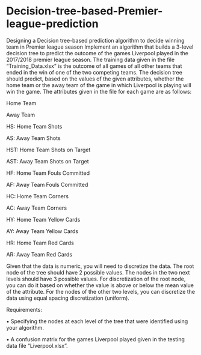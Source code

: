 # Decision-tree-based-Premier-league-prediction
Designing a Decision tree-based prediction algorithm to decide winning team in Premier league season
Implement an algorithm that builds a 3-level decision tree to predict the outcome of the games Liverpool played in the 2017/2018 premier league season. The training data given in the file “Training_Data.xlsx” is the outcome of all games of all other teams that ended in the win of one of the two competing teams. The decision tree should predict, based on the values of the given attributes, whether the home team or the away team of the game in which Liverpool is playing will win the game. The attributes given in the file for each game are as follows:

Home Team

Away Team

HS: Home Team Shots

AS: Away Team Shots

HST: Home Team Shots on Target

AST: Away Team Shots on Target

HF: Home Team Fouls Committed

AF: Away Team Fouls Committed

HC: Home Team Corners

AC: Away Team Corners

HY: Home Team Yellow Cards

AY: Away Team Yellow Cards

HR: Home Team Red Cards

AR: Away Team Red Cards

Given that the data is numeric, you will need to discretize the data. The root node of the tree should have 2 possible values. The nodes in the two next levels should have 3 possible values. For discretization of the root node, you can do it based on whether the value is above or below the mean value of the attribute. For the nodes of the other two levels, you can discretize the data using equal spacing discretization (uniform).

Requirements:

• Specifying the nodes at each level of the tree that were identified using your algorithm.

• A confusion matrix for the games Liverpool played given in the testing data file “Liverpool.xlsx”.
